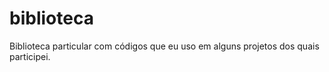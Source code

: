 biblioteca
==========

Biblioteca particular com códigos que eu uso em alguns projetos dos quais participei.
